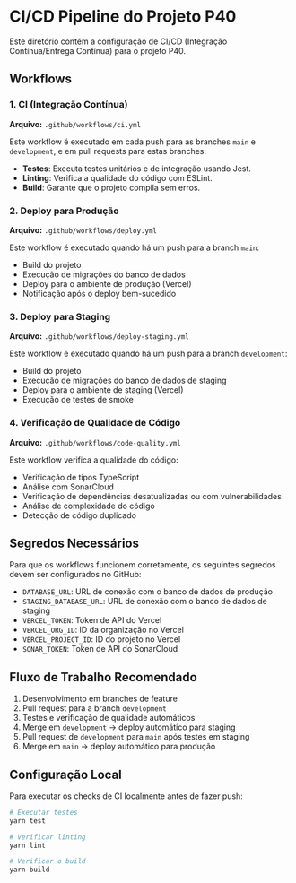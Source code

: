 # CI/CD Pipeline do Projeto P40

Este diretório contém a configuração de CI/CD (Integração Contínua/Entrega Contínua) para o projeto P40.

## Workflows

### 1. CI (Integração Contínua)

**Arquivo:** `.github/workflows/ci.yml`

Este workflow é executado em cada push para as branches `main` e `development`, e em pull requests para estas branches:

- **Testes**: Executa testes unitários e de integração usando Jest.
- **Linting**: Verifica a qualidade do código com ESLint.
- **Build**: Garante que o projeto compila sem erros.

### 2. Deploy para Produção

**Arquivo:** `.github/workflows/deploy.yml`

Este workflow é executado quando há um push para a branch `main`:

- Build do projeto
- Execução de migrações do banco de dados
- Deploy para o ambiente de produção (Vercel)
- Notificação após o deploy bem-sucedido

### 3. Deploy para Staging

**Arquivo:** `.github/workflows/deploy-staging.yml`

Este workflow é executado quando há um push para a branch `development`:

- Build do projeto
- Execução de migrações do banco de dados de staging
- Deploy para o ambiente de staging (Vercel)
- Execução de testes de smoke

### 4. Verificação de Qualidade de Código

**Arquivo:** `.github/workflows/code-quality.yml`

Este workflow verifica a qualidade do código:

- Verificação de tipos TypeScript
- Análise com SonarCloud
- Verificação de dependências desatualizadas ou com vulnerabilidades
- Análise de complexidade do código
- Detecção de código duplicado

## Segredos Necessários

Para que os workflows funcionem corretamente, os seguintes segredos devem ser configurados no GitHub:

- `DATABASE_URL`: URL de conexão com o banco de dados de produção
- `STAGING_DATABASE_URL`: URL de conexão com o banco de dados de staging
- `VERCEL_TOKEN`: Token de API do Vercel
- `VERCEL_ORG_ID`: ID da organização no Vercel
- `VERCEL_PROJECT_ID`: ID do projeto no Vercel
- `SONAR_TOKEN`: Token de API do SonarCloud

## Fluxo de Trabalho Recomendado

1. Desenvolvimento em branches de feature
2. Pull request para a branch `development`
3. Testes e verificação de qualidade automáticos
4. Merge em `development` -> deploy automático para staging
5. Pull request de `development` para `main` após testes em staging
6. Merge em `main` -> deploy automático para produção

## Configuração Local

Para executar os checks de CI localmente antes de fazer push:

```bash
# Executar testes
yarn test

# Verificar linting
yarn lint

# Verificar o build
yarn build
```
